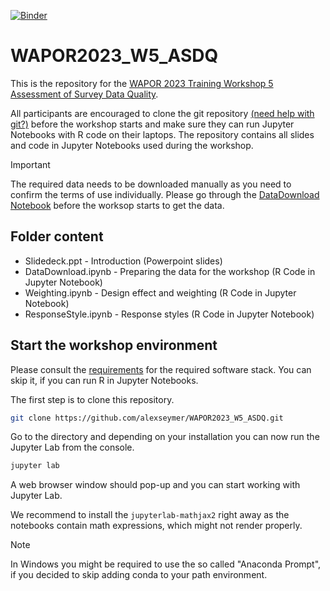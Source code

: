 [![Binder](https://mybinder.org/badge_logo.svg)](https://mybinder.org/v2/gh/alexseymer/WAPOR2023_W5_ASDQ/HEAD?urlpath=lab)

# WAPOR2023_W5_ASDQ

This is the repository for the [WAPOR 2023 Training Workshop 5 Assessment of Survey Data Quality](https://wapor.org/events/annual-conference/current-conference/training-workshops/).

All participants are encouraged to clone the git repository [(need help with git?)](https://git-scm.com/book/en/v2/Getting-Started-Installing-Git) before the workshop starts and make sure they can run Jupyter Notebooks with R code on their laptops. The repository contains all slides and code in Jupyter Notebooks used during the workshop.

> [!IMPORTANT]
> The required data needs to be downloaded manually as you need to confirm the terms of use individually. Please go through the [DataDownload Notebook](./DataDownload.ipynb) before the worksop starts to get the data.


## Folder content

- Slidedeck.ppt   - Introduction (Powerpoint slides)
- DataDownload.ipynb - Preparing the data for the workshop (R Code in Jupyter Notebook)
- Weighting.ipynb - Design effect and weighting (R Code in Jupyter Notebook) 
- ResponseStyle.ipynb - Response styles (R Code in Jupyter Notebook)

## Start the workshop environment

Please consult the [requirements](Requirements.md) for the required software stack. You can skip it, if you can run R in Jupyter Notebooks.

The first step is to clone this repository.

```bash
git clone https://github.com/alexseymer/WAPOR2023_W5_ASDQ.git
```

Go to the directory and depending on your installation you can now run the Jupyter Lab from the console. 

```python
jupyter lab
```

A web browser window should pop-up and you can start working with Jupyter Lab.

We recommend to install the `jupyterlab-mathjax2` right away as the notebooks contain math expressions, which might not render properly.

> [!NOTE]
> In Windows you might be required to use the so called "Anaconda Prompt", if you decided to skip adding conda to your path environment. 


